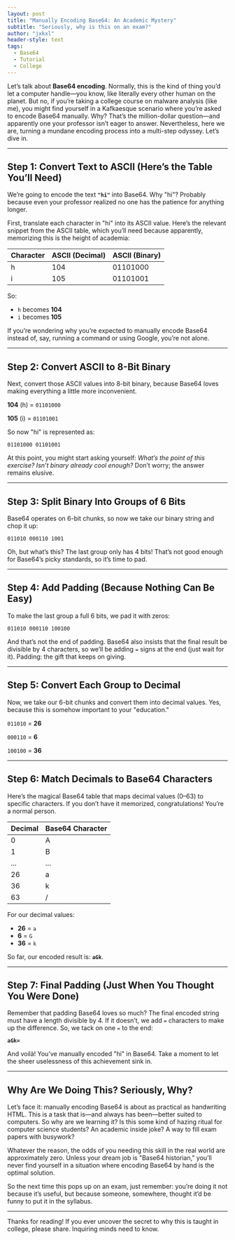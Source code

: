 ```yaml
---
layout: post
title: "Manually Encoding Base64: An Academic Mystery"
subtitle: "Seriously, why is this on an exam?"
author: "jxkxl"
header-style: text
tags:
  - Base64
  - Tutorial
  - College
---
```


Let’s talk about **Base64 encoding**. Normally, this is the kind of thing you’d let a computer handle—you know, like literally every other human on the planet. But no, if you’re taking a college course on malware analysis (like me), you might find yourself in a Kafkaesque scenario where you’re asked to encode Base64 manually. Why? That’s the million-dollar question—and apparently one your professor isn’t eager to answer. Nevertheless, here we are, turning a mundane encoding process into a multi-step odyssey. Let’s dive in.

---

## Step 1: Convert Text to ASCII (Here’s the Table You’ll Need)
We’re going to encode the text **`"hi"`** into Base64. Why "hi"? Probably because even your professor realized no one has the patience for anything longer.

First, translate each character in "hi" into its ASCII value. Here’s the relevant snippet from the ASCII table, which you’ll need because apparently, memorizing this is the height of academia:

| Character | ASCII (Decimal) | ASCII (Binary) |
|-----------|------------------|-----------------|
| h         | 104              | 01101000        |
| i         | 105              | 01101001        |

So:
- `h` becomes **104**
- `i` becomes **105**

If you’re wondering why you’re expected to manually encode Base64 instead of, say, running a command or using Google, you’re not alone.

---

## Step 2: Convert ASCII to 8-Bit Binary
Next, convert those ASCII values into 8-bit binary, because Base64 loves making everything a little more inconvenient.

**104** (h) = `01101000`

**105** (i) = `01101001`

So now "hi" is represented as:

`01101000 01101001`

At this point, you might start asking yourself: *What’s the point of this exercise? Isn’t binary already cool enough?* Don’t worry; the answer remains elusive.

---

## Step 3: Split Binary Into Groups of 6 Bits
Base64 operates on 6-bit chunks, so now we take our binary string and chop it up:

`011010 000110 1001`

Oh, but what’s this? The last group only has 4 bits! That’s not good enough for Base64’s picky standards, so it’s time to pad.

---

## Step 4: Add Padding (Because Nothing Can Be Easy)
To make the last group a full 6 bits, we pad it with zeros:

`011010 000110 100100`

And that’s not the end of padding. Base64 also insists that the final result be divisible by 4 characters, so we’ll be adding `=` signs at the end (just wait for it). Padding: the gift that keeps on giving.

---

## Step 5: Convert Each Group to Decimal
Now, we take our 6-bit chunks and convert them into decimal values. Yes, because this is somehow important to your "education."

`011010` = **26**

`000110` = **6**

`100100` = **36**

---

## Step 6: Match Decimals to Base64 Characters
Here’s the magical Base64 table that maps decimal values (0–63) to specific characters. If you don’t have it memorized, congratulations! You’re a normal person.

| Decimal | Base64 Character |
|---------|-------------------|
| 0       | A                 |
| 1       | B                 |
| ...     | ...               |
| 26      | a                 |
| 36      | k                 |
| 63      | /                 |

For our decimal values:
- **26** = `a`
- **6** = `G`
- **36** = `k`

So far, our encoded result is: **`aGk`**.

---

## Step 7: Final Padding (Just When You Thought You Were Done)
Remember that padding Base64 loves so much? The final encoded string must have a length divisible by 4. If it doesn’t, we add `=` characters to make up the difference. So, we tack on one `=` to the end:

**`aGk=`**

And voilà! You’ve manually encoded "hi" in Base64. Take a moment to let the sheer uselessness of this achievement sink in.

---

## Why Are We Doing This? Seriously, Why?
Let’s face it: manually encoding Base64 is about as practical as handwriting HTML. This is a task that is—and always has been—better suited to computers. So why are we learning it? Is this some kind of hazing ritual for computer science students? An academic inside joke? A way to fill exam papers with busywork? 

Whatever the reason, the odds of you needing this skill in the real world are approximately zero. Unless your dream job is "Base64 historian," you’ll never find yourself in a situation where encoding Base64 by hand is the optimal solution. 

So the next time this pops up on an exam, just remember: you’re doing it not because it’s useful, but because someone, somewhere, thought it’d be funny to put it in the syllabus.

---

Thanks for reading! If you ever uncover the secret to why this is taught in college, please share. Inquiring minds need to know.